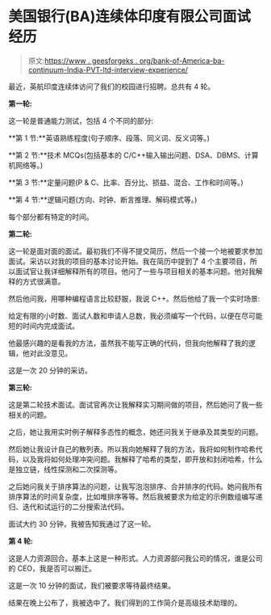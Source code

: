 # 美国银行(BA)连续体印度有限公司面试经历

> 原文:[https://www . geesforgeks . org/bank-of-America-ba-continuum-India-PVT-ltd-interview-experience/](https://www.geeksforgeeks.org/bank-of-america-ba-continuum-india-pvt-ltd-interview-experience/)

最近，英航印度连续体访问了我们的校园进行招聘。总共有 4 轮。

**第一轮:**

这一轮是普通能力测试，包括 4 个不同的部分:

**第 1 节:**英语熟练程度(句子顺序、段落、同义词、反义词等。)

**第 2 节:**技术 MCQs(包括基本的 C/C++输入输出问题、DSA、DBMS、计算机网络等。)

**第 3 节:**定量问题(P & C、比率、百分比、损益、混合、工作和时间等。)

**第 4 节:**逻辑问题(方向、时钟、断言推理、解码模式等。)

每个部分都有特定的时间。

**第二轮:**

这一轮是面对面的面试。最初我们不得不提交简历，然后一个接一个地被要求参加面试。采访以对我的项目的基本讨论开始。我在简历中提到了 4 个主要项目，所以面试官让我详细解释所有的项目。他问了一些与项目相关的基本问题。他对我解释的方式很满意。

然后他问我，用哪种编程语言比较舒服，我说 C++。然后他给了我一个实时场景:

给定有限的小时数、面试人数和申请人总数，我必须编写一个代码，以便在尽可能短的时间内完成面试。

他最感兴趣的是看我的方法，虽然我不能写正确的代码，但我向他解释了我的逻辑，他对此没意见。

这是一次 20 分钟的采访。

**第三轮:**

这是第二轮技术面试。面试官再次让我解释实习期间做的项目，然后她问了我一些相关的问题。

之后，她让我用实时例子解释多态性的概念，她还问我关于继承及其类型的问题。

然后她让我设计自己的散列表。所以我向她解释了我的方法，我将如何制作哈希代码，以及我将如何处理冲突问题。我解释了哈希的类型，即开放和封闭哈希，什么是独立链，线性探测和二次探测等。

之后她问我关于排序算法的问题，让我写泡泡排序、合并排序的代码。她问我所有排序算法的时间复杂度，比如堆排序等等。然后我被要求为给定的示例数组编写递归、迭代和试运行的二分搜索法代码。

面试大约 30 分钟，我被告知我通过了这一轮。

**第 4 轮:**

这是人力资源回合。基本上这是一种形式。人力资源部问我公司的情况，谁是公司的 CEO，我是否可以搬迁。

这是一次 10 分钟的面试，我们被要求等待最终结果。

结果在晚上公布了，我被选中了。我们得到的工作简介是高级技术助理的。